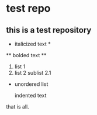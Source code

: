 test repo
======

this is a test repository
------


* italicized text *

** bolded text **

1. list 1
2. list 2
	sublist 2.1

- unordered list

	indented text

that is all.

